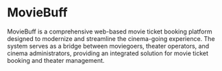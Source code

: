 # MovieBuff
MovieBuff is a comprehensive web-based movie ticket booking platform designed to modernize and streamline the cinema-going experience. The system serves as a bridge between moviegoers, theater operators, and cinema administrators, providing an integrated solution for movie ticket booking and theater management.
